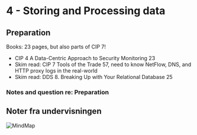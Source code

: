# 4 - Storing and Processing data

## Preparation

Books: 23 pages, but also parts of CIP 7!   
  - CIP 4 A Data-Centric Approach to Security Monitoring 23   
  - Skim read: CIP 7 Tools of the Trade 57, need to know NetFlow, DNS, and HTTP proxy logs in the real-world   
  - Skim read: DDS 8. Breaking Up with Your Relational Database 25   

### Notes and question re: Preparation



## Noter fra undervisningen



![MindMap](media/mind-map-4.png)